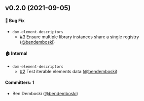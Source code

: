 
## v0.2.0 (2021-09-05)

#### :bug: Bug Fix
* `dom-element-descriptors`
  * [#3](https://github.com/bendemboski/dom-element-descriptors/pull/3) Ensure multiple library instances share a single registry ([@bendemboski](https://github.com/bendemboski))

#### :house: Internal
* `dom-element-descriptors`
  * [#2](https://github.com/bendemboski/dom-element-descriptors/pull/2) Test iterable elements data ([@bendemboski](https://github.com/bendemboski))

#### Committers: 1
- Ben Demboski ([@bendemboski](https://github.com/bendemboski))



